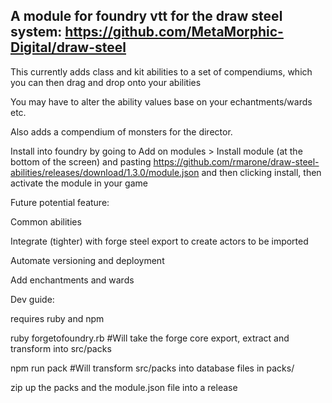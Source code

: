 ## A module for foundry vtt for the draw steel system: https://github.com/MetaMorphic-Digital/draw-steel

This currently adds class and kit abilities to a set of compendiums, which you can then drag and drop onto your abilities

You may have to alter the ability values base on your echantments/wards etc.

Also adds a compendium of monsters for the director.

Install into foundry by going to Add on modules > Install module (at the bottom of the screen) and pasting https://github.com/rmarone/draw-steel-abilities/releases/download/1.3.0/module.json and then clicking install, then activate the module in your game

Future potential feature:

Common abilities

Integrate (tighter) with forge steel export to create actors to be imported

Automate versioning and deployment

Add enchantments and wards

Dev guide:

requires ruby and npm

ruby forgetofoundry.rb  #Will take the forge core export, extract and transform into src/packs

npm run pack  #Will transform src/packs into database files in packs/

zip up the packs and the module.json file into a release

